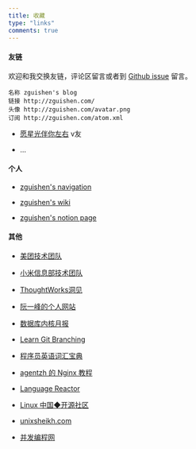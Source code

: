 ```yaml
---
title: 收藏
type: "links"
comments: true
---
```


#### 友链

欢迎和我交换友链，评论区留言或者到 [Github issue](https://github.com/zgshen/zgshen.github.io/issues/3) 留言。

```
名称 zguishen's blog
链接 http://zguishen.com/
头像 http://zguishen.com/avatar.png
订阅 http://zguishen.com/atom.xml
```

- [愿星光伴你左右](http://shanks.link/)  v友

- ...

#### 个人

- [zguishen's navigation](https://nav.zguishen.com)

- [zguishen's wiki](https://wiki.zguishen.com/)

- [zguishen's notion page](https://notion.zguishen.com/)

#### 其他

- [美团技术团队](https://tech.meituan.com/)

- [小米信息部技术团队](https://xiaomi-info.github.io/)

- [ThoughtWorks洞见](https://insights.thoughtworks.cn/)

- [阮一峰的个人网站](http://www.ruanyifeng.com/)

- [数据库内核月报](http://mysql.taobao.org/monthly/) 

- [Learn Git Branching](https://learngitbranching.js.org/?locale=zh_CN)

- [程序员英语词汇宝典](https://learn-english.dev/)

- [agentzh 的 Nginx 教程](https://openresty.org/download/agentzh-nginx-tutorials-zhcn.html)

- [Language Reactor](https://www.languagereactor.com/)

- [Linux 中国◆开源社区](https://linux.cn/)

- [unixsheikh.com](https://www.unixsheikh.com/)

- [并发编程网](http://ifeve.com/)
